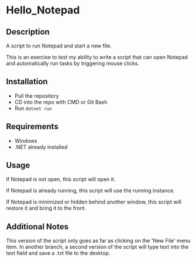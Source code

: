 # Hello_Notepad

## Description

A script to run Notepad and start a new file.

This is an exercise to test my ability to write a script that can open Notepad and automatically run tasks by triggering mouse clicks.

## Installation

- Pull the repository
- CD into the repo with CMD or Git Bash
- Run `dotnet run`

## Requirements

- Windows
- .NET already installed

## Usage

If Notepad is not open, this script will open it.

If Notepad is already running, this script will use the running instance.

If Notepad is minimized or hidden behind another window, this script will restore it and bring it to the front.

## Additional Notes

This version of the script only goes as far as clicking on the 'New File' menu item. In another branch, a second version of the script will type text into the text field and save a .txt file to the desktop.